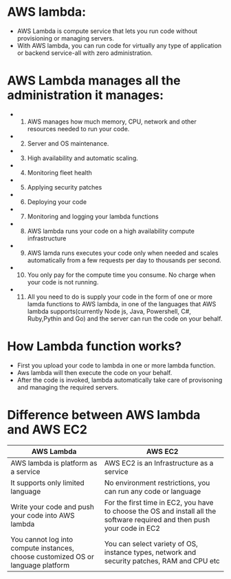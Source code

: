# AWS lambda:
 * AWS Lambda is compute service that lets you run code without provisioning or managing servers.
 * With AWS lambda, you can run code for virtually any type of application or backend service-all with zero administration.

# AWS Lambda manages all the administration it manages:

* 1) AWS manages how much memory, CPU, network and other resources needed to run your code.
* 2) Server and OS maintenance.
* 3) High availability and automatic scaling.
* 4) Monitoring fleet health
* 5) Applying security patches
* 6) Deploying your code
* 7) Monitoring and logging your lambda functions
* 8) AWS lambda runs your code on a high availability compute infrastructure
* 9) AWS lamda runs executes your code only when needed and scales automatically from a few requests per day to thousands per second.
* 10) You only pay for the compute time you consume. No charge when your code is not running.
* 11) All you need to do is supply your code in the form of one or more lamda functions to AWS lambda, in one of the languages that AWS lambda supports(currently Node js, Java, Powershell, C#, Ruby,Pythin and Go) and the server can run the code on your behalf.

# How Lambda function works?

* First you upload your code to lambda in one or more lambda function.
* Aws lambda will then execute the code on your behalf.
* After the code is invoked, lambda automatically take care of provisoning and managing the required servers.

# Difference between AWS lambda and AWS EC2
  
| AWS Lambda | AWS EC2 |
| --- | --- |
| AWS lambda is platform as a service | AWS EC2 is an Infrastructure as a service |
| It supports only limited language | No environment restrictions, you can run any code or language |
| Write your code and push your code into AWS lambda | For the first time in EC2, you have to choose the OS and install all the software  required and then push your code in EC2|
| You cannot log into compute instances, choose customized OS or language platform | You can select variety of OS, instance types, network and security patches, RAM and CPU etc |